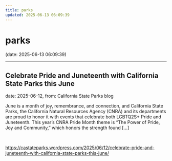 ```yaml
---
title: parks
updated: 2025-06-13 06:09:39
---
```


# parks

(date: 2025-06-13 06:09:39)

---

## Celebrate Pride and Juneteenth with California State Parks this June

date: 2025-06-12, from: California State Parks blog

June is a month of joy, remembrance, and connection, and California State Parks, the California Natural Resources Agency (CNRA) and its departments are proud to honor it with events that celebrate both LGBTQ2S+ Pride and Juneteenth. This year’s CNRA Pride Month theme is “The Power of Pride, Joy and Community,” which honors the strength found [&#8230;] 

<br> 

<https://castateparks.wordpress.com/2025/06/12/celebrate-pride-and-juneteenth-with-california-state-parks-this-june/>


